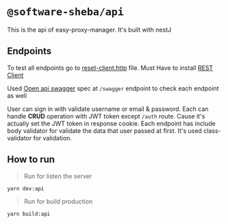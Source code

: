 # `@software-sheba/api`

This is the api of easy-proxy-manager. It's built with nestJ

## Endpoints

To test all endpoints go to [reset-client.http](/packages/api/http/rest-client.http) file. Must Have to install [REST Client](https://marketplace.visualstudio.com/items?itemName=humao.rest-client)

Used [Open api swagger](https://swagger.io/specification/) spec at `/swagger` endpoint to check each endpoint as well

User can sign in with validate username or email & password. Each can handle **CRUD** operation with JWT token except `/auth` route. Cause it's actually set the JWT token in response cookie. Each endpoint has include body validator for validate the data that user passed at first. It's used class-validator for validation.

## How to run

> Run for listen the server

```bash
yarn dev:api
```

> Run for build production

```bash
yarn build:api
```
